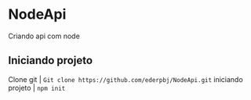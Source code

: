 # NodeApi
Criando api com node

## Iniciando projeto
Clone git | `Git clone https://github.com/ederpbj/NodeApi.git`
iniciando projeto | `npm init`

